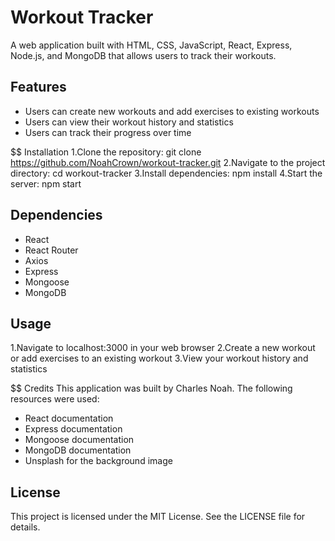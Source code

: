 # Workout Tracker 
A web application built with HTML, CSS, JavaScript, React, Express, Node.js, and MongoDB that allows users to track their workouts.

## Features
* Users can create new workouts and add exercises to existing workouts
* Users can view their workout history and statistics
* Users can track their progress over time

$$ Installation
1.Clone the repository: git clone https://github.com/NoahCrown/workout-tracker.git
2.Navigate to the project directory: cd workout-tracker
3.Install dependencies: npm install
4.Start the server: npm start

## Dependencies
* React
* React Router
* Axios
* Express
* Mongoose
* MongoDB

## Usage
1.Navigate to localhost:3000 in your web browser
2.Create a new workout or add exercises to an existing workout
3.View your workout history and statistics

$$ Credits
This application was built by Charles Noah. The following resources were used:
* React documentation
* Express documentation
* Mongoose documentation
* MongoDB documentation
* Unsplash for the background image

## License
This project is licensed under the MIT License. See the LICENSE file for details.
